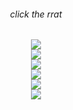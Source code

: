 <div align="center">
	<h6> click the rrat </h6>
	<a href="http://kyrie25.github.io">
		 <img src="https://user-images.githubusercontent.com/77577746/149508180-c75be0e3-1983-4592-9f1d-d58b64f055d4.gif" />
	</a>
</div>
<div align="center">
	<a href="https://discord.com/users/368399721494216706" >  
  		<img src="https://lanyard-profile-readme.vercel.app/api/368399721494216706"  />  
	</a>  
</div>
<div align="center">
	<a href="http://kyrie25.github.io" >  
  		<img src="https://github-readme-stats.vercel.app/api?username=kyrie25&show_icons=true&include_all_commits=true&count_private=true&custom_title=Kyrie's GitHub Stats&theme=react" />  
	</a>
</div>
<div align="center">
	<a href="http://kyrie25.github.io" >  
  		<img src="https://github-readme-stats.vercel.app/api/wakatime?username=kyrie25&theme=react" />  
	</a>
</div>
<div align="center">
	<a href="http://kyrie25.github.io" >  
  		<img src="https://github-readme-stats.vercel.app/api/top-langs/?username=kyrie25&langs_count=10&theme=react" />  
	</a>
</div>
<div align="center">
	<a href="https://hits.seeyoufarm.com">
		<img src="https://hits.seeyoufarm.com/api/count/incr/badge.svg?url=https%3A%2F%2Fgithub.com%2Fkyrie25&count_bg=%2357BDDA&title_bg=%23555555&icon=github.svg&icon_color=%23E7E7E7&title=rrat+counter&edge_flat=false"/>
	</a>
</div>
